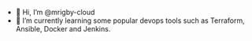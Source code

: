 - 👋 Hi, I’m @mrigby-cloud
- 🌱 I’m currently learning some popular devops tools such as Terraform, Ansible, Docker and Jenkins.

<!---
mrigby-cloud/mrigby-cloud is a ✨ special ✨ repository because its `README.md` (this file) appears on your GitHub profile.
You can click the Preview link to take a look at your changes.
--->
